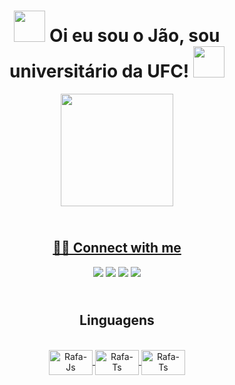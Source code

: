 <h1 align="center">
<img src="https://media.giphy.com/media/naiatn5LxTOsU/giphy.gif" width="50">  
 Oi eu sou o Jão, sou universitário da UFC!  <img src="https://media.giphy.com/media/naiatn5LxTOsU/giphy.gif" width="50">
</h1>

<div align="center">
  <a href="https://github.com/Jaum1981">
  <img height="180em" src="https://github-readme-stats.vercel.app/api/top-langs/?username=Jaum1981&layout=compact&langs_count=7&theme=dracula"/>
  
 ##  <br /> 🙋‍♂️ Connect with me 
 
<div> 
  <a href="https://instagram.com/jaum.me" target="_blank"><img src="https://img.shields.io/badge/-Instagram-%23E4405F?style=for-the-badge&logo=instagram&logoColor=white" target="_blank"></a>
 	<a href="https://www.twitch.tv/juaun1981" target="_blank"><img src="https://img.shields.io/badge/Twitch-9146FF?style=for-the-badge&logo=twitch&logoColor=white" target="_blank"></a>
 <a href = "mailto:juaun1981@gmail.com"><img src="https://img.shields.io/badge/-Gmail-%23333?style=for-the-badge&logo=gmail&logoColor=white" target="_blank"></a>
  <a href="https://www.linkedin.com/in/joão-victor-amarante-diniz-9a2191230/" target="_blank"><img src="https://img.shields.io/badge/-LinkedIn-%230077B5?style=for-the-badge&logo=linkedin&logoColor=white" target="_blank"></a> 
 


## <br /> Linguagens

  
<div style="display: inline_block"><br>
  <a  href="https://www.github.com/Jaum1981/C-test"><img align="center" alt="Rafa-Js" height="40" width="70" src="https://img.shields.io/badge/C%2B%2B-00599C?style=for-the-badge&logo=c%2B%2B&logoColor=white">
  <a  href="https://www.github.com/Jaum1981/Java-test"><img align="center" alt="Rafa-Ts" height="40" width="70" src="https://img.shields.io/badge/Java-ED8B00?style=for-the-badge&logo=java&logoColor=white">
  <a  href="https://github.com/Jaum1981/Python"><img align="center" alt="Rafa-Ts" height="40" width="70" src="https://img.shields.io/badge/python-3670A0?style=for-the-badge&logo=python&logoColor=ffdd54>
  
    
</div>
    
  
  
  ![snake gif](https://github.com/Jaum1981/Jaum1981/blob/output/github-contribution-grid-snake.svg)
